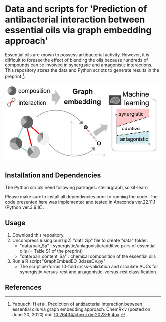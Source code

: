 # Data and scripts for 'Prediction of antibacterial interaction between essential oils via graph embedding approach'

Essential oils are known to possess antibacterial activity. However, it is difficult to foresee the effect of blending the oils because hundreds of compounds can be involved in synergistic and antagonistic interactions. This repository stores the data and Python scripts to generate results in the preprint [^1].

<p align="center"><img src="https://github.com/yabuuchi-hiroaki/graph-embedding-eo-eo-interaction/blob/images/github_overview.jpg"></p>

## Installation and Dependencies

The Python scripts need following packages: stellargraph, scikit-learn

Please make sure to install all dependencies prior to running the code. 
The code presented here was implemented and tested in Anaconda ver.22.11.1 (Python ver.3.9.16).

## Usage
1. Download this repository.
2. Uncompress (using bunzip2) "data.zip" file to create "data" folder.
    - "data/pair_Sa" : synergistic/antagonistic/additive pairs of essential oils (= Table S1 of the preprint)
    - "data/pair_content_Sa" : chemical composition of the essential oils
3. Run a R script "GraphEmbedEO_3classCV.py"
    - The script performs 10-fold cross-validation and calculate AUCs for synergistic-versus-rest and antagonistic-versus-rest classification.

## References
[^1]: Yabuuchi H et al. Prediction of antibacterial interaction between essential oils via graph embedding approach. ChemRxiv (posted on June 20, 2023) doi: [10.26434/chemrxiv-2023-6j4nx](https://doi.org/10.26434/chemrxiv-2023-6j4nx).
